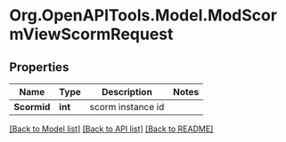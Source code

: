 # Org.OpenAPITools.Model.ModScormViewScormRequest

## Properties

Name | Type | Description | Notes
------------ | ------------- | ------------- | -------------
**Scormid** | **int** | scorm instance id | 

[[Back to Model list]](../README.md#documentation-for-models) [[Back to API list]](../README.md#documentation-for-api-endpoints) [[Back to README]](../README.md)

